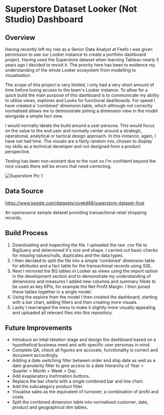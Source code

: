 # Superstore Dataset Looker (Not Studio) Dashboard


## Overview

Having recently left my role as a Senior Data Analyst at Feefo I was given permission to use our Looker instance to create a portfolio dashboard project. Having used the Superstore dataset when learning Tableau nearly 5 years ago I decided to revisit it. The priority here has been to evidence my understanding of the whole Looker ecosystem from modelling to visualisation. 

The scope of this project is very limited, I only had a very short amount of time before losing access to the team's Looker instance. To allow for a quick build the main purpose of this dashboard is to communicate my ability to utilise views, explores and Looks for functional dashboards. For speed I have created a 'combined' dimension table, which although not correctly normalised allows me to demonstrate joining a dimension view in the model alongside a simple fact view. 

I would normally ideate the build around a user persona. This would focus on the value to the end user and normally center around a strategic, operational, analytical or tactical design approach. In this instance, again, I have not had time. The visuals are a fairly random mix, chosen to display my skills as a technical developer and not designed from a product perspective. 

Testing has been non-existant due to the rush so I'm confident beyond the nice visuals there will be errors that need correcting. 

![Superstore Pic 1](https://github.com/user-attachments/assets/0185485e-a9fd-4da1-8642-d042a3aece11)


## Data Source

https://www.kaggle.com/datasets/vivek468/superstore-dataset-final

An opensource sample dataset providing transactional retail shopping records.

## Build Process

1. Downloading and inspecting the file. I uploaded the raw .csv file to BigQuery and determined it's size and shape. I carried out basic checks for missing values/nulls, duplicates and the data types.
2. I then decided to split the file into a simple 'combined' dimension table for attributes and a fact table for the transactional records using SQL.
3. Next I mirrored the BQ tables in Looker as views using the import option in the development section and to demonstrate my understanding of dimensions and measures I added new columns and summary fileds to be used as key KPIs, for example the Net Profit Margin. I then joined these tables together in a single model. 
4. Using the explore from the model I then created the dashboard, starting with a bar chart, adding filters and then creating more visuals.
5. Lastly I rearranged the mess to make it slightly more visually appealing and uploaded all relevant files into this repository. 

## Future Improvements

- Introduce an intial ideation stage and design the dashboard based on a hypothetical business need and with specific user personas in mind.
- Complete QA, check all figures are accurate, functionality is correct and document accordingly. 
- Adding a date switching filter between order and ship date as well as a date granularity filter to give access to a date hierarchy of Year > Quarter > Month > Week > Day.
- Add exaplanatory inofrmation buttons.
- Replace the bar charts with a single combined bar and line chart.
- Add the subcategory product filter.
- Visualise sales as the equivalent of turnover; a combination of profit and costs.
- Split the combined dimension table into normalised customer, date, product and geographical dim tables. 












